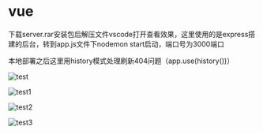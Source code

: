 # vue
下载server.rar安装包后解压文件vscode打开查看效果，这里使用的是express搭建的后台，转到app.js文件下nodemon start启动，端口号为3000端口

本地部署之后这里用history模式处理刷新404问题（app.use(history())）

![test](https://github.com/user-attachments/assets/375504ff-2b6a-4c33-8e32-9578d94befe9)


![test1](https://github.com/user-attachments/assets/4ebc6d4c-f6ec-43e3-ab5a-cb12562c9ca4)


![test2](https://github.com/user-attachments/assets/ee4db3b9-44e8-41b0-a417-15cff33e4860)


![test3](https://github.com/user-attachments/assets/905e0fbb-6a2c-491c-909c-692e00ced0ce)

